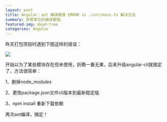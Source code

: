 ```yaml
---
layout: post
title: Angular：aot 编译报错 ERROR in ./src/main.ts 解决方法
summary: 非常常见的编译报错。
featured-img: dead-tree
categories: Angular
---
```


昨天打包项目时遇到下图这样的错误：

![]({{site.url}}{{site.baseurl}}/assets/img/no_subject/aot_err.png)


开始以为了某些模块存在但未使用，折腾一番无果，后来升级angular-cli就搞定了，方法很简单：

1、删掉node_modules

2、更改package.json文件cli版本到最新稳定版

3、npm install 重新下载依赖

再次aot编译，搞定！